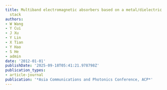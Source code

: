 ```yaml
---
title: Multiband electromagnetic absorbers based on a metal/dielectric multilayer
  stack
authors:
- W Wang
- Y Cui
- J Xu
- Y Lin
- X Tian
- Y Hao
- S He
- admin
date: '2012-01-01'
publishDate: '2025-09-18T05:41:21.978798Z'
publication_types:
- article-journal
publication: '*Asia Communications and Photonics Conference, ACP*'
---
```

